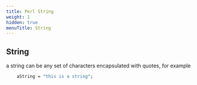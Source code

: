 ```yaml
---
title: Perl String
weight: 1
hidden: true
menuTitle: String
---
```

## String

a string can be any set of characters encapsulated with quotes, for example

```perl
    aString = "this is a string";
```